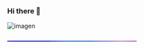 ### Hi there 👋
![imagen](https://github.com/vmgith/vmgith/assets/105835509/992d97b2-5050-4c1a-8582-e4779a2c9b67)


![imagen](https://raw.githubusercontent.com/AnderMendoza/AnderMendoza/main/assets/line-neon.gif)
<!--
**vmgith/vmgith** is a ✨ _special_ ✨ repository because its `README.md` (this file) appears on your GitHub profile.

Here are some ideas to get you started:

- 🔭 I’m currently working on ...
- 🌱 I’m currently learning ...
- 👯 I’m looking to collaborate on ...
- 🤔 I’m looking for help with ...
- 💬 Ask me about ...
- 📫 How to reach me: ...
- 😄 Pronouns: ...
- ⚡ Fun fact: ...
-->
